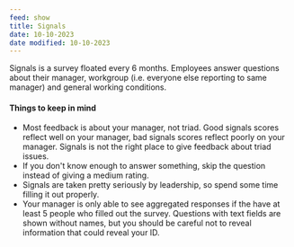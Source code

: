 ```yaml
---
feed: show
title: Signals
date: 10-10-2023
date modified: 10-10-2023
---
```


Signals is a survey floated every 6 months. Employees answer questions about their manager, workgroup (i.e. everyone else reporting to same manager) and general working conditions. 

#### Things to keep in mind
- Most feedback is about your manager, not triad. Good signals scores reflect well on your manager, bad signals scores reflect poorly on your manager. Signals is not the right place to give feedback about triad issues. 
- If you don't know enough to answer something, skip the question instead of giving a medium rating.
- Signals are taken pretty seriously by leadership, so spend some time filling it out properly.
- Your manager is only able to see aggregated responses if the have at least 5 people who filled out the survey. Questions with text fields are shown without names, but you should be careful not to reveal information that could reveal your ID.
